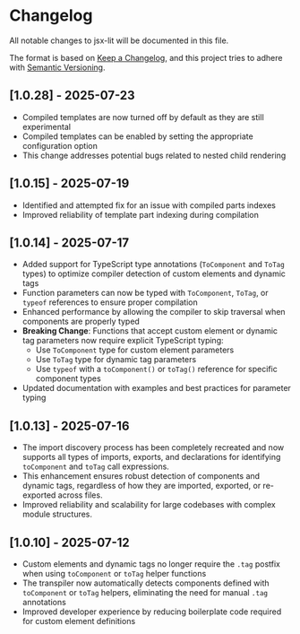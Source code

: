 # Changelog

All notable changes to jsx-lit will be documented in this file.

The format is based on [Keep a Changelog](https://keepachangelog.com/en/1.0.0/),
and this project tries to adhere with [Semantic Versioning](https://semver.org/spec/v2.0.0.html).

## [1.0.28] - 2025-07-23

- Compiled templates are now turned off by default as they are still experimental
- Compiled templates can be enabled by setting the appropriate configuration option
- This change addresses potential bugs related to nested child rendering

## [1.0.15] - 2025-07-19

- Identified and attempted fix for an issue with compiled parts indexes
- Improved reliability of template part indexing during compilation

## [1.0.14] - 2025-07-17

- Added support for TypeScript type annotations (`ToComponent` and `ToTag` types) to optimize compiler detection of custom elements and dynamic tags
- Function parameters can now be typed with `ToComponent`, `ToTag`, or `typeof` references to ensure proper compilation
- Enhanced performance by allowing the compiler to skip traversal when components are properly typed
- **Breaking Change**: Functions that accept custom element or dynamic tag parameters now require explicit TypeScript typing:
  - Use `ToComponent` type for custom element parameters
  - Use `ToTag` type for dynamic tag parameters
  - Use `typeof` with a `toComponent()` or `toTag()` reference for specific component types
- Updated documentation with examples and best practices for parameter typing

## [1.0.13] - 2025-07-16

- The import discovery process has been completely recreated and now supports all types of imports, exports, and declarations for identifying `toComponent` and `toTag` call expressions.
- This enhancement ensures robust detection of components and dynamic tags, regardless of how they are imported, exported, or re-exported across files.
- Improved reliability and scalability for large codebases with complex module structures.

## [1.0.10] - 2025-07-12

- Custom elements and dynamic tags no longer require the `.tag` postfix when using `toComponent` or `toTag` helper functions
- The transpiler now automatically detects components defined with `toComponent` or `toTag` helpers, eliminating the need for manual `.tag` annotations
- Improved developer experience by reducing boilerplate code required for custom element definitions
